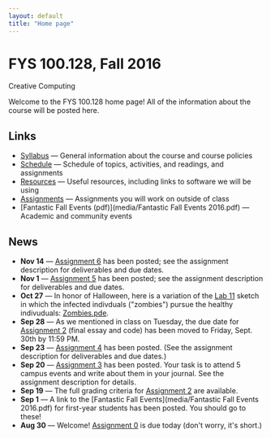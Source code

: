 ```yaml
---
layout: default
title: "Home page"
---
```


# FYS 100.128, Fall 2016

<div id="subtitle">Creative Computing</div>

Welcome to the FYS 100.128 home page!  All of the information about the course will be posted here.

## Links

* [Syllabus](syllabus.html) &mdash; General information about the course and course policies
* [Schedule](schedule.html) &mdash; Schedule of topics, activities, and readings, and assignments
* [Resources](resources.html) &mdash; Useful resources, including links to software we will be using
* [Assignments](assign/index.html) &mdash; Assignments you will work on outside of class
* [Fantastic Fall Events (pdf)](media/Fantastic Fall Events 2016.pdf) &mdash; Academic and community events

## News
* **Nov 14** &mdash; [Assignment 6](assign/assign06.html) has been posted; see the assignment description for deliverables and due dates. 
* **Nov 1** &mdash; [Assignment 5](assign/assign05.html) has been posted; see the assignment description for deliverables and due dates.
* **Oct 27** &mdash; In honor of Halloween, here is a variation of the [Lab 11](labs/lab11.html) sketch in which the infected indivduals ("zombies") pursue the healthy indivuduals: [Zombies.pde](https://github.com/ycpcs/fys100-fall2016/blob/gh-pages/labs/Zombies.pde).
* **Sep 28** &mdash; As we mentioned in class on Tuesday, the due date for [Assignment 2](assign/assign02.html) (final essay and code) has been moved to Friday, Sept. 30th by 11:59 PM.
* **Sep 23** &mdash; [Assignment 4](assign/assign04.html) has been posted.  (See the assignment description for deliverables and due dates.)
* **Sep 20** &mdash; [Assignment 3](assign/assign03.html) has been posted.  Your task is to attend 5 campus events and write about them in your journal.  See the assignment description for details.
* **Sep 19** &mdash; The full grading criteria for [Assignment 2](assign/assign02.html) are available.
* **Sep 1** &mdash; A link to the [Fantastic Fall Events](media/Fantastic Fall Events 2016.pdf) for first-year students has been posted.  You should go to these!
* **Aug 30** &mdash; Welcome!  [Assignment 0](assign/assign00.html) is due today (don't worry, it's short.)

<!-- vim:set wrap: ­-->
<!-- vim:set linebreak: -->
<!-- vim:set nolist: -->
